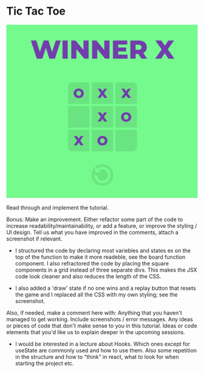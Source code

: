 # Tic Tac Toe

![screenshot of game](./public/screenshot.png)


Read through and implement the tutorial.

Bonus: Make an improvement. Either refactor some part of the code to increase readability/maintainability, or add a feature, or improve the styling / UI design. 
Tell us what you have improved in the comments, attach a screenshot if relevant.

- I structured the code by declaring most variebles and states ex on the top of the function to make it more readeble, see the board function component. I also refractored the code by placing the square components in a grid instead of three separate divs. This makes the JSX code look cleaner and also reduces the length of the CSS. 

- I also added a 'draw' state if no one wins and a replay button that resets the game and I replaced all the CSS with my own styling; see the screenshot. 



Also, if needed, make a comment here with:
Anything that you haven't managed to get working. Include screenshots / error messages.
Any ideas or pieces of code that don't make sense to you in this tutorial.
Ideas or code elements that you'd like us to explain deeper in the upcoming sessions.

- I would be interested in a lecture about Hooks. Which ones except for useState are commonly used and how to use them. Also some repetition in the structure and how to “think” in react, what to look for when starting the project etc. 
